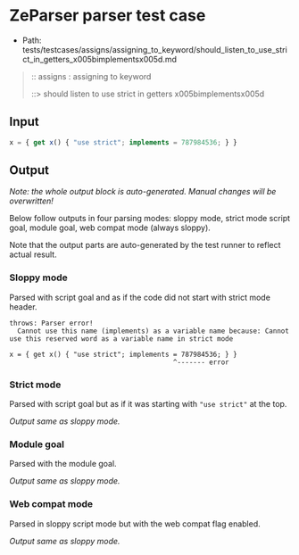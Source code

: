 # ZeParser parser test case

- Path: tests/testcases/assigns/assigning_to_keyword/should_listen_to_use_strict_in_getters_x005bimplementsx005d.md

> :: assigns : assigning to keyword
>
> ::> should listen to use strict in getters x005bimplementsx005d

## Input

`````js
x = { get x() { "use strict"; implements = 787984536; } }
`````

## Output

_Note: the whole output block is auto-generated. Manual changes will be overwritten!_

Below follow outputs in four parsing modes: sloppy mode, strict mode script goal, module goal, web compat mode (always sloppy).

Note that the output parts are auto-generated by the test runner to reflect actual result.

### Sloppy mode

Parsed with script goal and as if the code did not start with strict mode header.

`````
throws: Parser error!
  Cannot use this name (implements) as a variable name because: Cannot use this reserved word as a variable name in strict mode

x = { get x() { "use strict"; implements = 787984536; } }
                                         ^------- error
`````

### Strict mode

Parsed with script goal but as if it was starting with `"use strict"` at the top.

_Output same as sloppy mode._

### Module goal

Parsed with the module goal.

_Output same as sloppy mode._

### Web compat mode

Parsed in sloppy script mode but with the web compat flag enabled.

_Output same as sloppy mode._
